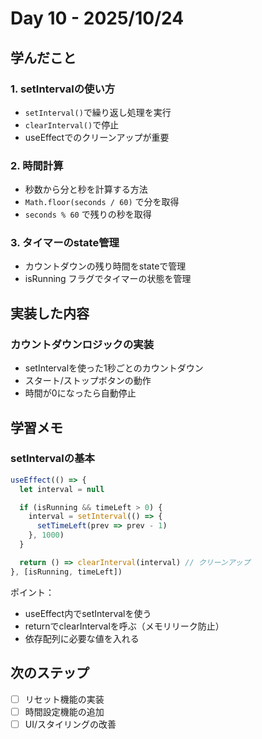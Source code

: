 # Day 10 - 2025/10/24

## 学んだこと

### 1. setIntervalの使い方
- `setInterval()`で繰り返し処理を実行
- `clearInterval()`で停止
- useEffectでのクリーンアップが重要

### 2. 時間計算
- 秒数から分と秒を計算する方法
- `Math.floor(seconds / 60)` で分を取得
- `seconds % 60` で残りの秒を取得

### 3. タイマーのstate管理
- カウントダウンの残り時間をstateで管理
- isRunning フラグでタイマーの状態を管理

## 実装した内容

### カウントダウンロジックの実装
- setIntervalを使った1秒ごとのカウントダウン
- スタート/ストップボタンの動作
- 時間が0になったら自動停止

## 学習メモ

### setIntervalの基本

```jsx
useEffect(() => {
  let interval = null

  if (isRunning && timeLeft > 0) {
    interval = setInterval(() => {
      setTimeLeft(prev => prev - 1)
    }, 1000)
  }

  return () => clearInterval(interval) // クリーンアップ
}, [isRunning, timeLeft])
```

ポイント：
- useEffect内でsetIntervalを使う
- returnでclearIntervalを呼ぶ（メモリリーク防止）
- 依存配列に必要な値を入れる

## 次のステップ

- [ ] リセット機能の実装
- [ ] 時間設定機能の追加
- [ ] UI/スタイリングの改善

